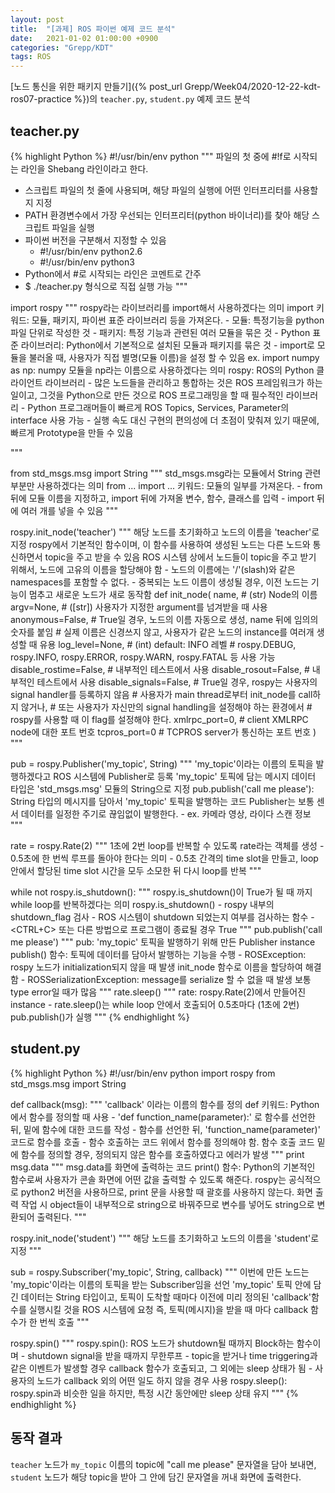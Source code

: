 ```yaml
---
layout: post
title:  "[과제] ROS 파이썬 예제 코드 분석"
date:   2021-01-02 01:00:00 +0900
categories: "Grepp/KDT"
tags: ROS
---
```


[노드 통신을 위한 패키지 만들기]({% post_url Grepp/Week04/2020-12-22-kdt-ros07-practice %})의 `teacher.py`, `student.py` 예제 코드 분석


## teacher.py

{% highlight Python %}
#!/usr/bin/env python
"""
파일의 첫 중에 #!f로 시작되는 라인을 Shebang 라인이라고 한다.
- 스크립트 파일의 첫 줄에 사용되며, 해당 파일의 실행에 어떤 인터프리터를 사용할지 지정
- PATH 환경변수에서 가장 우선되는 인터프리터(python 바이너리)를 찾아 해당 스크립트 파일을 실행
- 파이썬 버전을 구분해서 지정할 수 있음
    - #!/usr/bin/env python2.6
    - #!/usr/bin/env python3
- Python에서 #로 시작되는 라인은 코멘트로 간주
- $ ./teacher.py 형식으로 직접 실행 가능
"""

import rospy
"""
rospy라는 라이브러리를 import해서 사용하겠다는 의미
import 키워드: 모듈, 패키지, 파이썬 표준 라이브러리 등을 가져온다.
    - 모듈: 특정기능을 python 파일 단위로 작성한 것
    - 패키지: 특정 기능과 관련된 여러 모듈을 묶은 것
    - Python 표준 라이브러리: Python에서 기본적으로 설치된 모듈과 패키지를 묶은 것
    - import로 모듈을 불러올 때, 사용자가 직접 별명(모듈 이름)을 설정 할 수 있음
        ex. import numpy as np: numpy 모듈을 np라는 이름으로 사용하겠다는 의미
rospy: ROS의 Python 클라이언트 라이브러리
    - 많은 노드들을 관리하고 통합하는 것은 ROS 프레임워크가 하는 일이고,
      그것을 Python으로 만든 것으로 ROS 프로그래밍을 할 때 필수적인 라이브러리
    - Python 프로그래머들이 빠르게 ROS Topics, Services, Parameter의 interface 사용 가능
    - 실행 속도 대신 구현의 편의성에 더 초점이 맞춰져 있기 때문에, 빠르게 Prototype을 만들 수 있음

"""

from std_msgs.msg import String
"""
std_msgs.msg라는 모듈에서 String 관련 부분만 사용하겠다는 의미
from ... import ... 키워드: 모듈의 일부를 가져온다.
    - from 뒤에 모듈 이름을 지정하고, import 뒤에 가져올 변수, 함수, 클래스를 입력
    - import 뒤에 여러 개를 넣을 수 있음
"""

rospy.init_node('teacher')
"""
해당 노드를 초기화하고 노드의 이름을 'teacher'로 지정
rospy에서 기본적인 함수이며, 이 함수를 사용하여 생성된 노드는 다른 노드와 통신하면서 topic을 주고 받을 수 있음
ROS 시스템 상에서 노드들이 topic을 주고 받기 위해서, 노드에 고유의 이름을 할당해야 함
    - 노드의 이름에는 '/'(slash)와 같은 namespaces를 포함할 수 없다.
    - 중복되는 노드 이름이 생성될 경우, 이전 노드는 기능이 멈추고 새로운 노드가 새로 동작함
def init_node(
    name,               # (str) Node의 이름
    argv=None,          # ([str]) 사용자가 지정한 argument를 넘겨받을 때 사용
    anonymous=False,    # True일 경우, 노드의 이름 자동으로 생성, name 뒤에 임의의 숫자를 붙임
                        # 실제 이름은 신경쓰지 않고, 사용자가 같은 노드의 instance를 여러개 생성할 때 유용
    log_level=None,     # (int) default: INFO 레벨
                        # rospy.DEBUG, rospy.INFO, rospy.ERROR, rospy.WARN, rospy.FATAL 등 사용 가능
    disable_rostime=False,  # 내부적인 테스트에서 사용
    disable_rosout=False,   # 내부적인 테스트에서 사용
    disable_signals=False,  # True일 경우, rospy는 사용자의 signal handler를 등록하지 않음
                            # 사용자가 main thread로부터 init_node를 call하지 않거나,
                            # 또는 사용자가 자신만의 signal handling을 설정해야 하는 환경에서
                            # rospy를 사용할 때 이 flag를 설정해야 한다.
    xmlrpc_port=0,      # client XMLRPC node에 대한 포트 번호
    tcpros_port=0       # TCPROS server가 통신하는 포트 번호
)
"""

pub = rospy.Publisher('my_topic', String)
"""
'my_topic'이라는 이름의 토픽을 발행하겠다고 ROS 시스템에 Publisher로 등록
'my_topic' 토픽에 담는 메시지 데이터 타입은 'std_msgs.msg' 모듈의 String으로 지정
pub.publish('call me please'): String 타입의 메시지를 담아서 'my_topic' 토픽을 발행하는 코드
Publisher는 보통 센서 데이터를 일정한 주기로 끊임없이 발행한다.
    - ex. 카메라 영상, 라이다 스캔 정보
"""

rate = rospy.Rate(2)
"""
1초에 2번 loop를 반복할 수 있도록 rate라는 객체를 생성
    - 0.5초에 한 번씩 루프를 돌아야 한다는 의미
    - 0.5초 간격의 time slot을 만들고, loop 안에서 할당된 time slot 시간을 모두 소모한 뒤 다시 loop를 반복
"""

while not rospy.is_shutdown():
"""
rospy.is_shutdown()이 True가 될 때 까지 while loop를 반복하겠다는 의미
rospy.is_shutdown()
    - rospy 내부의 shutdown_flag 검사
    - ROS 시스템이 shutdown 되었는지 여부를 검사하는 함수
    - <CTRL+C> 또는 다른 방법으로 프로그램이 종료될 경우 True
"""
    pub.publish('call me please')
    """
    pub: 'my_topic' 토픽을 발행하기 위해 만든 Publisher instance
    publish() 함수: 토픽에 데이터를 담아서 발행하는 기능을 수행
        - ROSException: 
            rospy 노드가 initialization되지 않을 때 발생
            init_node 함수로 이름을 할당하여 해결함
        - ROSSerializationException:
            message를 serialize 할 수 없을 때 발생
            보통 type error일 때가 많음
    """
    rate.sleep()
    """
    rate: rospy.Rate(2)에서 만들어진 instance
    - rate.sleep()는 while loop 안에서 호출되어 0.5초마다 (1초에 2번) pub.publish()가 실행
    """
{% endhighlight %}



## student.py

{% highlight Python %}
#!/usr/bin/env python
import rospy
from std_msgs.msg import String

def callback(msg):
"""
'callback' 이라는 이름의 함수를 정의
def 키워드: Python에서 함수를 정의할 때 사용
    - 'def function_name(parameter):' 로 함수를 선언한 뒤, 밑에 함수에 대한 코드를 작성
    - 함수를 선언한 뒤, 'function_name(parameter)' 코드로 함수를 호출
    - 함수 호출하는 코드 위에서 함수를 정의해야 함.
      함수 호출 코드 밑에 함수를 정의할 경우, 정의되지 않은 함수를 호출하였다고 에러가 발생
"""
    print msg.data
    """
    msg.data를 화면에 출력하는 코드
    print() 함수: Python의 기본적인 함수로써 사용자가 콘솔 화면에 어떤 값을 출력할 수 있도록 해준다.
    rospy는 공식적으로 python2 버전을 사용하므로, print 문을 사용할 때 괄호를 사용하지 않는다.
    화면 출력 작업 시 object들이 내부적으로 string으로 바꿔주므로 변수를 넣어도 string으로 변환되어 출력된다.
    """

rospy.init_node('student')
"""
해당 노드를 초기화하고 노드의 이름을 'student'로 지정
"""

sub = rospy.Subscriber('my_topic', String, callback)
"""
이번에 만든 노드는 'my_topic'이라는 이름의 토픽을 받는 Subscriber임을 선언
'my_topic' 토픽 안에 담긴 데이터는 String 타입이고,
토픽이 도착할 때마다 이전에 미리 정의된 'callback'함수를 실행시킬 것을 ROS 시스템에 요청
즉, 토픽(메시지)을 받을 때 마다 callback 함수가 한 번씩 호출
"""

rospy.spin()
"""
rospy.spin(): ROS 노드가 shutdown될 때까지 Block하는 함수이며
    - shutdown signal을 받을 때까지 무한루프
    - topic을 받거나 time triggering과 같은 이벤트가 발생할 경우 callback 함수가 호출되고, 그 외에는 sleep 상태가 됨
    - 사용자의 노드가 callback 외의 어떤 일도 하지 않을 경우 사용
rospy.sleep(): rospy.spin과 비슷한 일을 하지만, 특정 시간 동안에만 sleep 상태 유지
"""
{% endhighlight %}



## 동작 결과

`teacher` 노드가 `my_topic` 이름의 topic에 "call me please" 문자열을 담아 보내면, `student` 노드가 해당 topic을 받아 그 안에 담긴 문자열을 꺼내 화면에 출력한다.